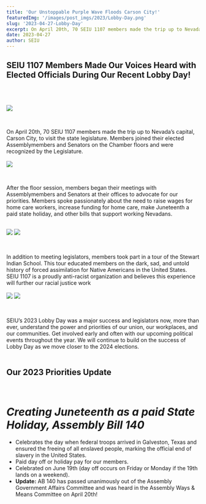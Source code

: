 ```yaml
---
title: 'Our Unstoppable Purple Wave Floods Carson City!'
featuredImg: '/images/post_imgs/2023/Lobby-Day.png'
slug: '2023-04-27-Lobby-Day'
excerpt: On April 20th, 70 SEIU 1107 members made the trip up to Nevada’s capital, Carson City, to visit the state legislature. Members joined their elected Assemblymembers and Senators on the Chamber floors and were recognized by the Legislature. 
date: 2023-04-27
author: SEIU
---
```


## **SEIU 1107 Members Made Our Voices Heard with Elected Officials During Our Recent Lobby Day!**
<br>
<br>

![](/images/post_imgs/2023/Lobby-Day/carson-city.png)

<br>

On April 20th, 70 SEIU 1107 members made the trip up to Nevada’s capital, Carson City, to visit the state legislature. Members joined their elected Assemblymembers and Senators on the Chamber floors and were recognized by the Legislature.
<br>
<br>
![](/images/post_imgs/2023/Lobby-Day/floor.png)

<br>

After the floor session, members began their meetings with Assemblymembers and Senators at their offices to advocate for our priorities. Members spoke passionately about the need to raise wages for home care workers, increase funding for home care, make Juneteenth a paid state holiday, and other bills that support working Nevadans.
<br>
<br>


![](/images/post_imgs/2023/Lobby-Day/floor-1.png) ![](/images/post_imgs/2023/Lobby-Day/floor-2.png)

<br>

In addition to meeting legislators, members took part in a tour of the Stewart Indian School. This tour educated members on the dark, sad, and untold history of forced assimilation for Native Americans in the United States. SEIU 1107 is a proudly anti-racist organization and believes this experience will further our racial justice work
<br>
<br>
![](/images/post_imgs/2023/Lobby-Day/floor-1.png) ![](/images/post_imgs/2023/Lobby-Day/school-2.png)

<br>

SEIU’s 2023 Lobby Day was a major success and legislators now, more than ever, understand the power and priorities of our union, our workplaces, and our communities. Get involved early and often with our upcoming political events throughout the year. We will continue to build on the success of Lobby Day as we move closer to the 2024 elections.
<br>
<br>

## **Our 2023 Priorities Update**
<br>

# *Creating Juneteenth as a paid State Holiday, Assembly Bill 140*
* Celebrates the day when federal troops arrived in Galveston, Texas and ensured the freeing of all enslaved people, marking the official end of slavery in the United States.
* Paid day off or holiday pay for our members.
* Celebrated on June 19th (day off occurs on Friday or Monday if the 19th lands on a weekend).
* **Update:** AB 140 has passed unanimously out of the Assembly Government Affairs Committee and was heard in the Assembly Ways & Means Committee on April 20th! 

<br>
<br>